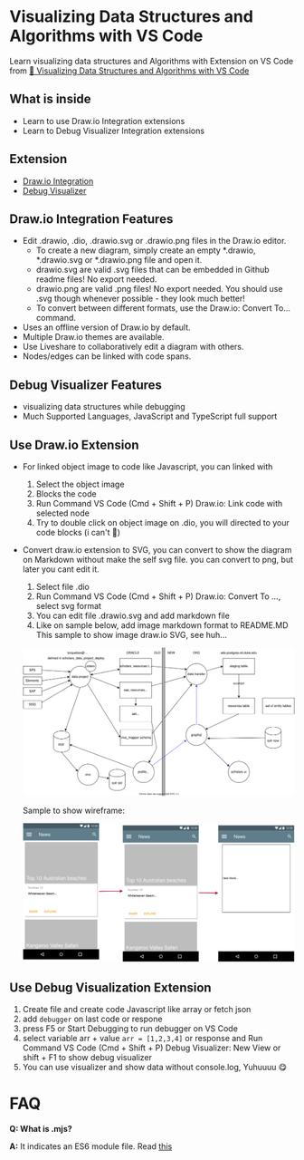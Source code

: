 # Visualizing Data Structures and Algorithms with VS Code
Learn visualizing data structures and Algorithms with Extension on VS Code from [🔴 Visualizing Data Structures and Algorithms with VS Code
](https://youtu.be/ElbGMWA6wA4)

## What is inside
- Learn to use Draw.io Integration extensions
- Learn to Debug Visualizer Integration extensions

## Extension
- [Draw.io Integration](https://marketplace.visualstudio.com/items?itemName=hediet.vscode-drawio)
- [Debug Visualizer](https://marketplace.visualstudio.com/items?itemName=hediet.debug-visualizer)

## Draw.io Integration Features
- Edit .drawio, .dio, .drawio.svg or .drawio.png files in the Draw.io editor.
  - To create a new diagram, simply create an empty *.drawio, *.drawio.svg or *.drawio.png file and open it.
  - drawio.svg are valid .svg files that can be embedded in Github readme files! No export needed.
  - drawio.png are valid .png files! No export needed. You should use .svg though whenever possible - they look much better!
  - To convert between different formats, use the Draw.io: Convert To... command.
- Uses an offline version of Draw.io by default.
- Multiple Draw.io themes are available.
- Use Liveshare to collaboratively edit a diagram with others.
- Nodes/edges can be linked with code spans.

## Debug Visualizer Features
- visualizing data structures while debugging
- Much Supported Languages, JavaScript and TypeScript full support
  
## Use Draw.io Extension
- For linked object image to code like Javascript, you can linked with 
  1. Select the object image
  2. Blocks the code
  3. Run Command VS Code (Cmd + Shift + P) Draw.io: Link code with selected node
  4. Try to double click on object image on .dio, you will directed to your code blocks (i can't 🤣)

- Convert draw.io extension to SVG, you can convert to show the diagram on Markdown without make the self svg file. you can convert to png, but later you cant edit it.
  1. Select file .dio
  2. Run Command VS Code (Cmd + Shift + P) Draw.io: Convert To ..., select svg format
  3. You can edit file .drawio.svg and add markdown file
  4. Like on sample below, add image markdown format to README.MD
    This sample to show image draw.io SVG, see huh...

    ![](use-cases/data-flow.drawio.svg)

    Sample to show wireframe:

    ![](use-cases/wireframes.drawio.svg)

## Use Debug Visualization Extension
1. Create file and create code Javascript like array or fetch json
2. add `debugger` on last code or respone
3. press F5 or Start Debugging to run debugger on VS Code
4. select variable arr + value `arr = [1,2,3,4]` or response and Run Command VS Code (Cmd + Shift + P) Debug Visualizer: New View or shift + F1 to show debug visualizer
5. You can use visualizer and show data without console.log, Yuhuuuu 😋



# FAQ
**Q: What is .mjs?**

**A:** It indicates an ES6 module file. Read [this](https://stackoverflow.com/questions/57492546/what-is-the-difference-between-js-and-mjs-files)